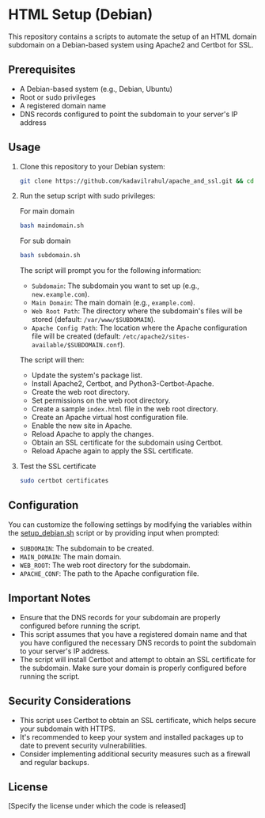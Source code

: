 # HTML Setup (Debian)

This repository contains a scripts to automate the setup of an HTML domain subdomain on a Debian-based system using Apache2 and Certbot for SSL.

## Prerequisites

- A Debian-based system (e.g., Debian, Ubuntu)
- Root or sudo privileges
- A registered domain name
- DNS records configured to point the subdomain to your server's IP address

## Usage

1.  Clone this repository to your Debian system:

    ```bash
    git clone https://github.com/kadavilrahul/apache_and_ssl.git && cd apache_and_ssl
    ```

2.  Run the setup script with sudo privileges:

   
    For main domain
    ```bash
    bash maindomain.sh
    ```
    For sub domain
    ```bash
    bash subdomain.sh
    ```
    
    The script will prompt you for the following information:

    -   `Subdomain`: The subdomain you want to set up (e.g., `new.example.com`).
    -   `Main Domain`: The main domain (e.g., `example.com`).
    -   `Web Root Path`: The directory where the subdomain's files will be stored (default: `/var/www/$SUBDOMAIN`).
    -   `Apache Config Path`: The location where the Apache configuration file will be created (default: `/etc/apache2/sites-available/$SUBDOMAIN.conf`).

    The script will then:

    -   Update the system's package list.
    -   Install Apache2, Certbot, and Python3-Certbot-Apache.
    -   Create the web root directory.
    -   Set permissions on the web root directory.
    -   Create a sample `index.html` file in the web root directory.
    -   Create an Apache virtual host configuration file.
    -   Enable the new site in Apache.
    -   Reload Apache to apply the changes.
    -   Obtain an SSL certificate for the subdomain using Certbot.
    -   Reload Apache again to apply the SSL certificate.
	  
4.  Test the SSL certificate

    ```bash
    sudo certbot certificates
    ```
 	

## Configuration

You can customize the following settings by modifying the variables within the [setup_debian.sh](cci:7://file:///home/rahuldineshk/wordpress_on_lamp/setup_debian.sh:0:0-0:0) script or by providing input when prompted:

-   `SUBDOMAIN`: The subdomain to be created.
-   `MAIN_DOMAIN`: The main domain.
-   `WEB_ROOT`: The web root directory for the subdomain.
-   `APACHE_CONF`: The path to the Apache configuration file.

## Important Notes

-   Ensure that the DNS records for your subdomain are properly configured before running the script.
-   This script assumes that you have a registered domain name and that you have configured the necessary DNS records to point the subdomain to your server's IP address.
-   The script will install Certbot and attempt to obtain an SSL certificate for the subdomain. Make sure your domain is properly configured before running the script.

## Security Considerations

-   This script uses Certbot to obtain an SSL certificate, which helps secure your subdomain with HTTPS.
-   It's recommended to keep your system and installed packages up to date to prevent security vulnerabilities.
-   Consider implementing additional security measures such as a firewall and regular backups.

## License

[Specify the license under which the code is released]
